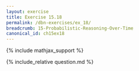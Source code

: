 ```yaml
---
layout: exercise
title: Exercise 15.18
permalink: /dbn-exercises/ex_18/
breadcrumb: 15-Probabilistic-Reasoning-Over-Time
canonical_id: ch15ex18
---
```


{% include mathjax_support %}
<div id="hiddden">{% include_relative question.md %}</div>